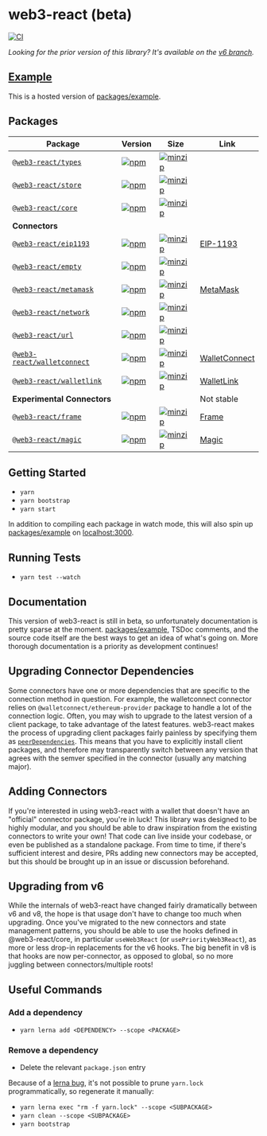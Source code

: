 # web3-react (beta)

[![CI](https://github.com/NoahZinsmeister/web3-react/actions/workflows/CI.yml/badge.svg)](https://github.com/NoahZinsmeister/web3-react/actions/workflows/CI.yml)

_Looking for the prior version of this library? It's available on the [v6 branch](https://github.com/NoahZinsmeister/web3-react/tree/v6)._

## [Example](https://web3-react-mu.vercel.app/)

This is a hosted version of [packages/example](packages/example).

## Packages

| Package                                               | Version                                                                                                                                   | Size                                                                                                                                                         | Link                                                                      |
|-------------------------------------------------------|-------------------------------------------------------------------------------------------------------------------------------------------|--------------------------------------------------------------------------------------------------------------------------------------------------------------|---------------------------------------------------------------------------|
| [`@web3-react/types`](packages/types)                 | [![npm](https://img.shields.io/npm/v/@web3-react/types/beta.svg)](https://www.npmjs.com/package/@web3-react/types/v/beta)                 | [![minzip](https://img.shields.io/bundlephobia/minzip/@web3-react/types/beta.svg)](https://bundlephobia.com/result?p=@web3-react/types@beta)                 |                                                                           |
| [`@web3-react/store`](packages/store)                 | [![npm](https://img.shields.io/npm/v/@web3-react/store/beta.svg)](https://www.npmjs.com/package/@web3-react/store/v/beta)                 | [![minzip](https://img.shields.io/bundlephobia/minzip/@web3-react/store/beta.svg)](https://bundlephobia.com/result?p=@web3-react/store@beta)                 |                                                                           |
| [`@web3-react/core`](packages/core)                   | [![npm](https://img.shields.io/npm/v/@web3-react/core/beta.svg)](https://www.npmjs.com/package/@web3-react/core/v/beta)                   | [![minzip](https://img.shields.io/bundlephobia/minzip/@web3-react/core/beta.svg)](https://bundlephobia.com/result?p=@web3-react/core@beta)                   |                                                                           |
| **Connectors**                                        |                                                                                                                                           |                                                                                                                                                              |                                                                           |
| [`@web3-react/eip1193`](packages/eip1193)             | [![npm](https://img.shields.io/npm/v/@web3-react/eip1193/beta.svg)](https://www.npmjs.com/package/@web3-react/eip1193/v/beta)             | [![minzip](https://img.shields.io/bundlephobia/minzip/@web3-react/eip1193/beta.svg)](https://bundlephobia.com/result?p=@web3-react/eip1193@beta)             | [EIP-1193](https://github.com/ethereum/EIPs/blob/master/EIPS/eip-1193.md) |
| [`@web3-react/empty`](packages/empty)                 | [![npm](https://img.shields.io/npm/v/@web3-react/empty/beta.svg)](https://www.npmjs.com/package/@web3-react/empty/v/beta)                 | [![minzip](https://img.shields.io/bundlephobia/minzip/@web3-react/empty/beta.svg)](https://bundlephobia.com/result?p=@web3-react/empty@beta)                 |                                                                           |
| [`@web3-react/metamask`](packages/metamask)           | [![npm](https://img.shields.io/npm/v/@web3-react/metamask/beta.svg)](https://www.npmjs.com/package/@web3-react/metamask/v/beta)           | [![minzip](https://img.shields.io/bundlephobia/minzip/@web3-react/metamask/beta.svg)](https://bundlephobia.com/result?p=@web3-react/metamask@beta)           | [MetaMask](https://metamask.io/)                                          |
| [`@web3-react/network`](packages/network)             | [![npm](https://img.shields.io/npm/v/@web3-react/network/beta.svg)](https://www.npmjs.com/package/@web3-react/network/v/beta)             | [![minzip](https://img.shields.io/bundlephobia/minzip/@web3-react/network/beta.svg)](https://bundlephobia.com/result?p=@web3-react/network@beta)             |                                                                           |
| [`@web3-react/url`](packages/url)                     | [![npm](https://img.shields.io/npm/v/@web3-react/url/beta.svg)](https://www.npmjs.com/package/@web3-react/url/v/beta)                     | [![minzip](https://img.shields.io/bundlephobia/minzip/@web3-react/url/beta.svg)](https://bundlephobia.com/result?p=@web3-react/url@beta)                     |                                                                           |
| [`@web3-react/walletconnect`](packages/walletconnect) | [![npm](https://img.shields.io/npm/v/@web3-react/walletconnect/beta.svg)](https://www.npmjs.com/package/@web3-react/walletconnect/v/beta) | [![minzip](https://img.shields.io/bundlephobia/minzip/@web3-react/walletconnect/beta.svg)](https://bundlephobia.com/result?p=@web3-react/walletconnect@beta) | [WalletConnect](https://walletconnect.org/)                               |
| [`@web3-react/walletlink`](packages/walletlink)       | [![npm](https://img.shields.io/npm/v/@web3-react/walletlink/beta.svg)](https://www.npmjs.com/package/@web3-react/walletlink/v/beta)       | [![minzip](https://img.shields.io/bundlephobia/minzip/@web3-react/walletlink/beta.svg)](https://bundlephobia.com/result?p=@web3-react/walletlink@beta)       | [WalletLink](https://walletlink.org/#/)                                   |
| **Experimental Connectors**                           |                                                                                                                                           |                                                                                                                                                              | Not stable                                                                |
| [`@web3-react/frame`](packages/frame)                 | [![npm](https://img.shields.io/npm/v/@web3-react/frame/beta.svg)](https://www.npmjs.com/package/@web3-react/frame/v/beta)                 | [![minzip](https://img.shields.io/bundlephobia/minzip/@web3-react/frame/beta.svg)](https://bundlephobia.com/result?p=@web3-react/frame@beta)                 | [Frame](https://frame.sh/)                                                |
| [`@web3-react/magic`](packages/magic)                 | [![npm](https://img.shields.io/npm/v/@web3-react/magic/beta.svg)](https://www.npmjs.com/package/@web3-react/magic/v/beta)                 | [![minzip](https://img.shields.io/bundlephobia/minzip/@web3-react/magic/beta.svg)](https://bundlephobia.com/result?p=@web3-react/magic@beta)                 | [Magic](https://magic.link/)                                              |

## Getting Started

- `yarn`
- `yarn bootstrap`
- `yarn start`

In addition to compiling each package in watch mode, this will also spin up [packages/example](packages/example) on [localhost:3000](http://localhost:3000/).

## Running Tests

- `yarn test --watch`

## Documentation

This version of web3-react is still in beta, so unfortunately documentation is pretty sparse at the moment. [packages/example](packages/example), TSDoc comments, and the source code itself are the best ways to get an idea of what's going on. More thorough documentation is a priority as development continues!

## Upgrading Connector Dependencies

Some connectors have one or more dependencies that are specific to the connection method in question. For example, the walletconnect connector relies on `@walletconnect/ethereum-provider` package to handle a lot of the connection logic. Often, you may wish to upgrade to the latest version of a client package, to take advantage of the latest features. web3-react makes the process of upgrading client packages fairly painless by specifying them as [`peerDependencies`](https://docs.npmjs.com/cli/v8/configuring-npm/package-json#peerdependencies). This means that you have to explicitly install client packages, and therefore may transparently switch between any version that agrees with the semver specified in the connector (usually any matching major).

## Adding Connectors

If you're interested in using web3-react with a wallet that doesn't have an "official" connector package, you're in luck! This library was designed to be highly modular, and you should be able to draw inspiration from the existing connectors to write your own! That code can live inside your codebase, or even be published as a standalone package. From time to time, if there's sufficient interest and desire, PRs adding new connectors may be accepted, but this should be brought up in an issue or discussion beforehand.

## Upgrading from v6

While the internals of web3-react have changed fairly dramatically between v6 and v8, the hope is that usage don't have to change too much when upgrading. Once you've migrated to the new connectors and state management patterns, you should be able to use the hooks defined in @web3-react/core, in particular `useWeb3React` (or `usePriorityWeb3React`), as more or less drop-in replacements for the v6 hooks. The big benefit in v8 is that hooks are now per-connector, as opposed to global, so no more juggling between connectors/multiple roots!

## Useful Commands

### Add a dependency

- `yarn lerna add <DEPENDENCY> --scope <PACKAGE>`

### Remove a dependency

- Delete the relevant `package.json` entry

Because of a [lerna bug](https://github.com/lerna/lerna/issues/1883), it's not possible to prune `yarn.lock` programmatically, so regenerate it manually:

- `yarn lerna exec "rm -f yarn.lock" --scope <SUBPACKAGE>`
- `yarn clean --scope <SUBPACKAGE>`
- `yarn bootstrap`

